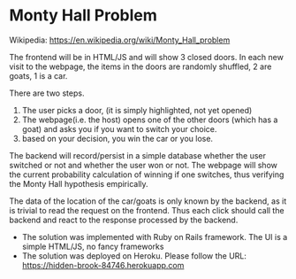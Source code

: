 # Monty Hall Problem 

Wikipedia: https://en.wikipedia.org/wiki/Monty_Hall_problem

The frontend will be in HTML/JS and will show 3 closed doors. In each new visit to the webpage, the items in the doors are randomly shuffled, 2 are goats, 1 is a car.

There are two steps.

1. The user picks a door, (it is simply highlighted, not yet opened)
2. The webpage(i.e. the host) opens one of the other doors (which has a goat) and asks you if you want to switch your choice.
3. based on your decision, you win the car or you lose.

The backend will record/persist in a simple database whether the user switched or not and whether the user won or not. The webpage will show the current probability calculation of winning if one switches, thus verifying the Monty Hall hypothesis empirically.

The data of the location of the car/goats is only known by the backend, as it is trivial to read the request on the frontend. Thus each click should call the backend and react to the response processed by the backend.


* The solution was implemented with Ruby on Rails framework. The UI is a simple HTML/JS, no fancy frameworks
* The solution was deployed on Heroku. Please follow the URL: https://hidden-brook-84746.herokuapp.com 


